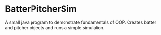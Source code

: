 # BatterPitcherSim

A small java program to demonstrate fundamentals of OOP. Creates batter and pitcher objects and runs a simple simulation.
